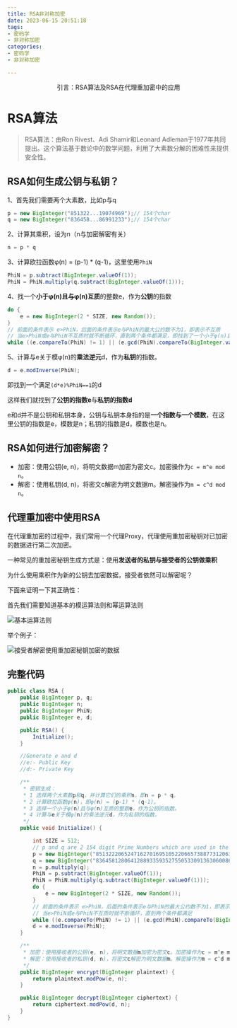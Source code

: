 ```yaml
---
title: RSA非对称加密
date: 2023-06-15 20:51:18
tags:
- 密码学
- 非对称加密
categories:
- 密码学
- 非对称加密

---
```


<center>
引言：RSA算法及RSA在代理重加密中的应用
</center>

<!-- more -->

# RSA算法

> RSA算法：由Ron Rivest、Adi Shamir和Leonard Adleman于1977年共同提出。这个算法基于数论中的数学问题，利用了大素数分解的困难性来提供安全性。

## RSA如何生成公钥与私钥？

1、首先我们需要两个大素数，比如p与q

```java
p = new BigInteger("851322...19074969");// 154个char
q = new BigInteger("836458...86991233");// 154个char
```

2、计算其乘积，设为n（n与加密解密有关）

```java
n = p * q
```

3、计算欧拉函数φ(n) = (p-1) * (q-1)，这里使用`PhiN`

```java
PhiN = p.subtract(BigInteger.valueOf(1));
PhiN = PhiN.multiply(q.subtract(BigInteger.valueOf(1)));
```

4、找一个**小于φ(n)且与φ(n)互质**的整数e，作为**公钥**的指数

```java
do {
    e = new BigInteger(2 * SIZE, new Random());
}
// 前面的条件表示 e>PhiN，后面的条件表示e与PhiN的最大公约数不为1，即表示不互质
// 当e>PhiN或e与PhiN不互质时就不断循环，直到两个条件都满足，即找到了一个小于φ(n)且与φ(n)互质的整数e
while ((e.compareTo(PhiN) != 1) || (e.gcd(PhiN).compareTo(BigInteger.valueOf(1)) != 0));
```

5、计算与e关于模φ(n)的**乘法逆元**d，作为**私钥**的指数。

```java
d = e.modInverse(PhiN);
```

即找到一个满足`(d*e)%PhiN==1`的d

这样我们就找到了**公钥的指数e**与**私钥的指数d**

e和d并不是公钥和私钥本身，公钥与私钥本身指的是**一个指数与一个模数**，在这里公钥的指数是e，模数是n；私钥的指数是d，模数也是n。

## RSA如何进行加密解密？

* 加密：使用公钥(e, n)，将明文数据m加密为密文c。加密操作为`c = m^e mod n`。
 * 解密：使用私钥(d, n)，将密文c解密为明文数据m。解密操作为`m = c^d mod n`。

## 代理重加密中使用RSA

在代理重加密的过程中，我们常用一个代理Proxy，代理使用重加密秘钥对已加密的数据进行第二次加密。

一种常见的重加密秘钥生成方式是：使用**发送者的私钥与接受者的公钥做乘积**

为什么使用乘积作为新的公钥去加密数据，接受者依然可以解密呢？

下面来证明一下其正确性：

首先我们需要知道基本的模运算法则和幂运算法则

![基本运算法则](http://img.yesmylord.cn//image-20230616103708954.png)

举个例子：

![接受者解密使用重加密秘钥加密的数据](http://img.yesmylord.cn//image-20230616103849990.png)



## 完整代码

```java
public class RSA {
    public BigInteger p, q;
    public BigInteger n;
    public BigInteger PhiN;
    public BigInteger e, d;

    public RSA() {
        Initialize();
    }

    //Generate e and d
    //e:- Public Key
    //d:- Private Key

    /**
     * 密钥生成：
     * 1 选择两个大素数p和q，并计算它们的乘积n，即n = p * q。
     * 2 计算欧拉函数φ(n)，即φ(n) = (p-1) * (q-1)。
     * 3 选择一个小于φ(n)且与φ(n)互质的整数e，作为公钥的指数。
     * 4 计算与e关于模φ(n)的乘法逆元d，作为私钥的指数。
     */
    public void Initialize() {

        int SIZE = 512;
        // p and q are 2 154 digit Prime Numbers which are used in the generation of RSA Keys
        p = new BigInteger("8513222065247162701695105220665738877312063308356937563625345485856710133446374665834898192825484459951443770023314504441479244278247980992441766519074969");
        q = new BigInteger("8364581280641288933593527550533091363060086128207408134848028170130641974184553465641962883238792572920670310338579332490687347012348067644317739328586993");
        n = p.multiply(q);
        PhiN = p.subtract(BigInteger.valueOf(1));
        PhiN = PhiN.multiply(q.subtract(BigInteger.valueOf(1)));
        do {
            e = new BigInteger(2 * SIZE, new Random());
        }
        // 前面的条件表示 e>PhiN，后面的条件表示e与PhiN的最大公约数不为1，即表示不互质
        // 当e>PhiN或e与PhiN不互质时就不断循环，直到两个条件都满足
        while ((e.compareTo(PhiN) != 1) || (e.gcd(PhiN).compareTo(BigInteger.valueOf(1)) != 0));
        d = e.modInverse(PhiN);
    }

    /**
     * 加密：使用接收者的公钥(e, n)，将明文数据m加密为密文c。加密操作为c = m^e mod n。
     * 解密：使用接收者的私钥(d, n)，将密文c解密为明文数据m。解密操作为m = c^d mod n。
     */
    public BigInteger encrypt(BigInteger plaintext) {
        return plaintext.modPow(e, n);
    }

    public BigInteger decrypt(BigInteger ciphertext) {
        return ciphertext.modPow(d, n);
    }
}
```

